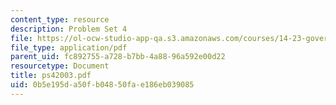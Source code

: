 ```yaml
---
content_type: resource
description: Problem Set 4
file: https://ol-ocw-studio-app-qa.s3.amazonaws.com/courses/14-23-government-regulation-of-industry-spring-2003/0b5e195da50fb04850fae186eb039085_ps42003.pdf
file_type: application/pdf
parent_uid: fc892755-a728-b7bb-4a88-96a592e00d22
resourcetype: Document
title: ps42003.pdf
uid: 0b5e195d-a50f-b048-50fa-e186eb039085
---
```


